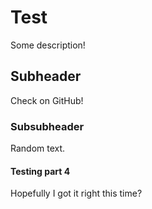 # Test

Some description!

## Subheader

Check on GitHub!

### Subsubheader

Random text.

#### Testing part 4

Hopefully I got it right this time?

